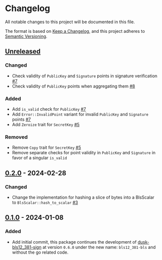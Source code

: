 # Changelog

All notable changes to this project will be documented in this file.

The format is based on [Keep a Changelog](https://keepachangelog.com/en/1.0.0/),
and this project adheres to [Semantic Versioning](https://semver.org/spec/v2.0.0.html).

## [Unreleased]

### Changed

- Check validity of `PublicKey` and `Signature` points in signature verification [#7]
- Check validity of `PublicKey` points when aggregating them [#8]

### Added

- Add `is_valid` check for `PublicKey` [#7]
- Add `Error::InvalidPoint` variant for invalid `PublicKey` and `Signature` points [#7]
- Add `Zeroize` trait for `SecretKey` [#5]

### Removed

- Remove `Copy` trait for `SecretKey` [#5]
- Remove separate checks for point validity in `PublicKey` and `Signature` in favor of a singular `is_valid`

## [0.2.0] - 2024-02-28

### Changed

- Change the implementation for hashing a slice of bytes into a BlsScalar to `BlsScalar::hash_to_scalar` [#3]

## [0.1.0] - 2024-01-08

### Added

- Add initial commit, this package continues the development of [dusk-bls12_381-sign](https://github.com/dusk-network/bls12_381-sign/) at version `0.6.0` under the new name: `bls12_381-bls` and without the go related code.

<!-- ISSUES -->
[#8]: https://github.com/dusk-network/bls12_381-bls/issues/8
[#7]: https://github.com/dusk-network/bls12_381-bls/issues/7
[#5]: https://github.com/dusk-network/bls12_381-bls/issues/5
[#3]: https://github.com/dusk-network/bls12_381-bls/issues/3

<!-- VERSIONS -->
[Unreleased]: https://github.com/dusk-network/bls12_381-bls/compare/v0.2.0...HEAD
[0.2.0]: https://github.com/dusk-network/bls12_381-bls/compare/v0.1.0...v0.2.0
[0.1.0]: https://github.com/dusk-network/bls12_381-bls/releases/tag/v0.1.0

